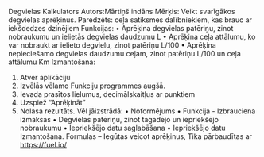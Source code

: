 Degvielas Kalkulators
Autors:Mārtiņš indāns
Mērķis: Veikt svarīgākos degvielas aprēķinus.
Paredzēts: ceļa satiksmes dalībniekiem, kas brauc ar iekšdedzes dzinējiem
Funkcijas:
•	Aprēķina degvielas patēriņu, zinot nobraukumu un ielietās degvielas daudzumu L
•	Aprēķina ceļa attālumu, ko var nobraukt ar ielieto degvielu, zinot patēriņu L/100
•	Aprēķina nepieciešamo degvielas daudzumu ceļam, zinot patēriņu L/100 un ceļa attālumu Km
Izmantošana:
1.	Atver aplikāciju
2.	Izvēlās vēlamo Funkciju programmes augšā.
3.	Ievada prasītos lielumus, decimālskaitļus ar punktiem
4.	Uzspiež “Aprēķināt”
5.	Nolasa rezultāts.
Vēl jāizstrādā:
•	Noformējums
•	Funkcija - Izbrauciena izmaksas
•	Degvielas patēriņu, zinot tagadējo un iepriekšējo nobraukumu
•	Iepriekšējo datu saglabāšana
•	Iepriekšējo datu Izmantošana.
Formulas – Iegūtas veicot aprēķinus, Tika pārbaudītas ar https://fuel.io/ 
